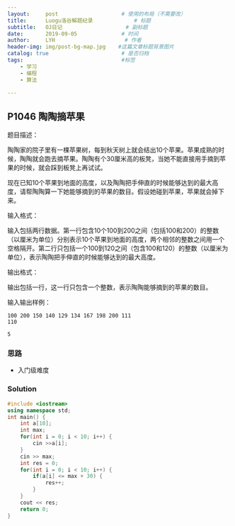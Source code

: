 ```yaml
---
layout:     post                    # 使用的布局（不需要改）
title:      Luogu洛谷解题纪录	           	# 标题 
subtitle:   OJ日记					# 副标题
date:       2019-09-05              # 时间
author:     LYH                      # 作者
header-img: img/post-bg-map.jpg    #这篇文章标题背景图片
catalog: true                       # 是否归档
tags:                               #标签
    - 学习
    - 编程
    - 算法

---
```


## P1046 陶陶摘苹果

题目描述：

陶陶家的院子里有一棵苹果树，每到秋天树上就会结出10个苹果。苹果成熟的时候，陶陶就会跑去摘苹果。陶陶有个30厘米高的板凳，当她不能直接用手摘到苹果的时候，就会踩到板凳上再试试。

现在已知10个苹果到地面的高度，以及陶陶把手伸直的时候能够达到的最大高度，请帮陶陶算一下她能够摘到的苹果的数目。假设她碰到苹果，苹果就会掉下来。

输入格式：

输入包括两行数据。第一行包含10个100到200之间（包括100和200）的整数（以厘米为单位）分别表示10个苹果到地面的高度，两个相邻的整数之间用一个空格隔开。第二行只包括一个100到120之间（包含100和120）的整数（以厘米为单位），表示陶陶把手伸直的时候能够达到的最大高度。

输出格式：

输出包括一行，这一行只包含一个整数，表示陶陶能够摘到的苹果的数目。

输入输出样例：

```
100 200 150 140 129 134 167 198 200 111
110

5
```

### 思路

* 入门级难度


### Solution

```c++
#include <iostream>
using namespace std;
int main() {
    int a[10];
    int max;
    for(int i = 0; i < 10; i++) {
        cin >>a[i];
    }
    cin >> max;
    int res = 0;
    for(int i = 0; i < 10; i++) {
        if(a[i] <= max + 30) {
            res++;
        }
    }
    cout << res;
    return 0;
}
```


